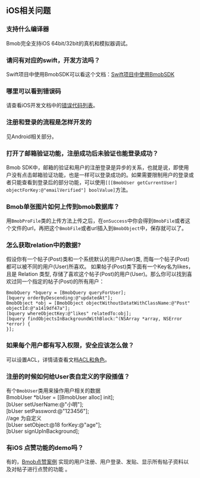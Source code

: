 ## iOS相关问题

### 支持什么编译器

Bmob完全支持iOS 64bit/32bit的真机和模拟器调试。

### 请问有对应的swift，开发方法吗？
Swift项目中使用BmobSDK可以看这个文档：[Swift项目中使用BmobSDK](http://docs.bmob.cn/data/iOS/l_swift/doc/index.html)

### 哪里可以看到错误码

请查看iOS开发文档中的[错误代码列表](http://docs.bmob.cn/data/iOS/g_errorcode/doc/index.html)。

### 注册和登录的流程是怎样开发的

见Android相关部分。

### 打开了邮箱验证功能，注册成功后未验证也能登录成功？

Bmob SDK中，邮箱的验证和用户的注册登录是异步的关系，也就是说，即使用户没有点击邮箱验证功能，也是一样可以登录成功的。如果需要限制用户的登录或者只能查看到登录后的部分功能，可以使用`[[[BmobUser getCurrentUser] objectForKey:@"emailVerified"] boolValue]`方法。

### Bmob单张图片如何上传到bmob数据库？

用`BmobProFile`类的上传方法上传之后，在`onSuccess`中你会得到`BmobFile`或者这个文件的url，再把这个`BmobFile`或者url插入到`BmobObject`中，保存就可以了。

### 怎么获取relation中的数据? 

假设你有一个帖子(Post)类和一个系统默认的用户(User)类, 而每一个帖子(Post)都可以被不同的用户(User)所喜欢。 如果帖子(Post)类下面有一个Key名为likes，且是 Relation 类型, 存储了喜欢这个帖子(Post)的用户(User)。那么你可以找到喜欢过同一个指定的帖子(Post)的所有用户：

	BmobQuery *bquery = [BmobQuery queryForUser];
	[bquery orderByDescending:@"updatedAt"];
	BmobObject *obj = [BmobObject objectWithoutDatatWithClassName:@"Post" objectId:@"a1419df47a"];
	[bquery whereObjectKey:@"likes" relatedTo:obj];
	[bquery findObjectsInBackgroundWithBlock:^(NSArray *array, NSError *error) {
	}];

### 如果每个用户都有写入权限，安全应该怎么做？ 

可以设置ACL，详情请查看文档[ACL和角色](http://docs.bmob.cn/data/iOS/b_developdoc/doc/index.html#index_ACL和角色)。

### 注册的时候如何给User表自定义的字段插值？
 
有个`BmobUser`类用来操作用户相关的数据  
	BmobUser *bUser = [[BmobUser alloc] init];  
	[bUser setUserName:@"小明"];  
	[bUser setPassword:@"123456"];  
	//age 为自定义  
	[bUser setObject:@18 forKey:@"age"];  
	[bUser signUpInBackground];

### 有iOS 点赞功能的demo吗？

有的，[Bmob点赞案例](https://github.com/limaofuyuanzhang/BmobLikeDemo) 实现的用户注册、用户登录、发贴、显示所有帖子资料以及对帖子进行点赞的功能 。

